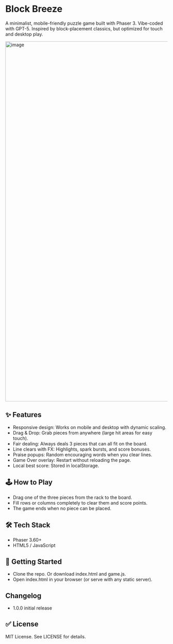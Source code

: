 # Block Breeze
A minimalist, mobile-friendly puzzle game built with Phaser 3. Vibe-coded with GPT-5. Inspired by block-placement classics, but optimized for touch and desktop play.

<img width="1032" height="1120" alt="image" src="https://github.com/user-attachments/assets/7db7a02b-1335-4705-89fb-ffc52a689188" />


## ✨ Features
- Responsive design: Works on mobile and desktop with dynamic scaling.
- Drag & Drop: Grab pieces from anywhere (large hit areas for easy touch).
- Fair dealing: Always deals 3 pieces that can all fit on the board.
- Line clears with FX: Highlights, spark bursts, and score bonuses.
- Praise popups: Random encouraging words when you clear lines.
- Game Over overlay: Restart without reloading the page.
- Local best score: Stored in localStorage.

## 🕹 How to Play
- Drag one of the three pieces from the rack to the board.
- Fill rows or columns completely to clear them and score points.
- The game ends when no piece can be placed.

## 🛠 Tech Stack
- Phaser 3.60+
- HTML5 / JavaScript

## 🚀 Getting Started
- Clone the repo. Or download index.html and game.js.
- Open index.html in your browser (or serve with any static server).

## Changelog
- 1.0.0 initial release

## ✅ License
MIT License. See LICENSE for details.
